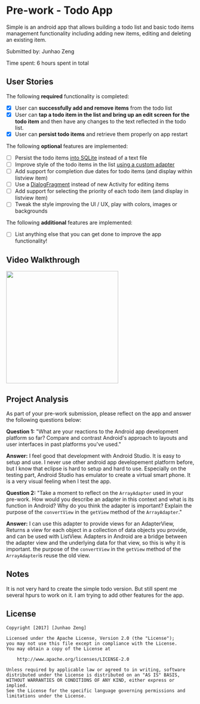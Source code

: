 # Pre-work - Todo App

Simple is an android app that allows building a todo list and basic todo items management functionality including adding new items, editing and deleting an existing item.

Submitted by: Junhao Zeng

Time spent: 6 hours spent in total

## User Stories

The following **required** functionality is completed:

* [x] User can **successfully add and remove items** from the todo list
* [x] User can **tap a todo item in the list and bring up an edit screen for the todo item** and then have any changes to the text reflected in the todo list.
* [x] User can **persist todo items** and retrieve them properly on app restart

The following **optional** features are implemented:

* [ ] Persist the todo items [into SQLite](http://guides.codepath.com/android/Persisting-Data-to-the-Device#sqlite) instead of a text file
* [ ] Improve style of the todo items in the list [using a custom adapter](http://guides.codepath.com/android/Using-an-ArrayAdapter-with-ListView)
* [ ] Add support for completion due dates for todo items (and display within listview item)
* [ ] Use a [DialogFragment](http://guides.codepath.com/android/Using-DialogFragment) instead of new Activity for editing items
* [ ] Add support for selecting the priority of each todo item (and display in listview item)
* [ ] Tweak the style improving the UI / UX, play with colors, images or backgrounds

The following **additional** features are implemented:

* [ ] List anything else that you can get done to improve the app functionality!

## Video Walkthrough

<img src='http://i.imgur.com/7mYhZvc.gif' width="300"/>

## Project Analysis 

As part of your pre-work submission, please reflect on the app and answer the following questions below:

**Question 1:** "What are your reactions to the Android app development platform so far? Compare and contrast Android's approach to layouts and user interfaces in past platforms you've used." 

**Answer:** I feel good that development with Android Studio. It is easy to setup and use. I never use other android app developement platform before, but I know that eclipse is hard to setup and hard to use. Especially on the testing part, Android Studio has emulator to create a virtual smart phone. It is a very visual feeling when I test the app.

**Question 2:** "Take a moment to reflect on the `ArrayAdapter` used in your pre-work. How would you describe an adapter in this context and what is its function in Android? Why do you think the adapter is important? Explain the purpose of the `convertView` in the `getView` method of the `ArrayAdapter`."

**Answer:** I can use this adapter to provide views for an AdapterView, Returns a view for each object in a collection of data objects you provide, and can be used with ListView. Adapters in Android are a bridge between the adapter view and the underlying data for that view, so this is why it is important. the purpose of the `convertView` in the `getView` method of the `ArrayAdapter`is reuse the old view. 

## Notes

It is not very hard to create the simple todo version. But still spent me several hpurs to work on it. I am trying to add other features for the app.

## License

    Copyright [2017] [Junhao Zeng]

    Licensed under the Apache License, Version 2.0 (the "License");
    you may not use this file except in compliance with the License.
    You may obtain a copy of the License at

        http://www.apache.org/licenses/LICENSE-2.0

    Unless required by applicable law or agreed to in writing, software
    distributed under the License is distributed on an "AS IS" BASIS,
    WITHOUT WARRANTIES OR CONDITIONS OF ANY KIND, either express or implied.
    See the License for the specific language governing permissions and
    limitations under the License.
